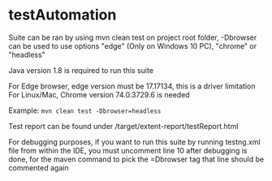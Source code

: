 # testAutomation
Suite can be ran by using mvn clean test on project root folder, -Dbrowser can be used to use options "edge" (Only on Windows 10 PC), "chrome" or "headless"

Java version 1.8 is required to run this suite

For Edge browser, edge version must be 17.17134, this is a driver limitation
For Linux/Mac, Chrome version 74.0.3729.6 is needed

Example: `mvn clean test -Dbrowser=headless`

Test report can be found under /target/extent-report/testReport.html

For debugging purposes, if you want to run this suite by running testng.xml file from within the IDE, you must uncomment
line 10 <parameter name="browser" value="chrome"/> after debugging is done, for the maven command to pick the =Dbrowser tag
that line should be commented again
